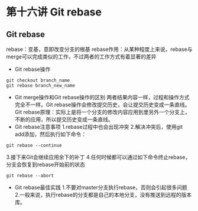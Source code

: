 # 第十六讲 Git rebase
## Git rebase
rebase：变基，意即改变分支的根基
rebase作用：从某种程度上来说，rebase与merge可以完成类似的工作，不过两者的工作方式有着显著的差异
- Git rebase操作
```
git checkout branch_name
git rebase branch_new_name
```
- Git merge操作和Git rebase操作的区别
两者结果内容一样，过程和操作方式完全不一样。Git rebase操作会修改提交历史，会让提交历史变成一条直线。
Git rebase原理：实际上是将一个分支的修改内容应用到里另外一个分支上，不断的应用，所以提交历史变成一条直线。
- Git rebase注意事项
1.rebase过程中也会出现冲突
2.解决冲突后，使用git add添加，然后执行如下命令：
```
git rebase --continue
```
3.接下来Git会继续应用余下的补丁
4.任何时候都可以通过如下命令终止rebase，分支会恢复到rebase开始前的状态
```
git rebase --abort
```
- Git rebase最佳实践
1.不要对master分支执行rebase，否则会引起很多问题
2.一般来说，执行rebase的分支都是自己的本地分支，没有推送到远程的版本库。


